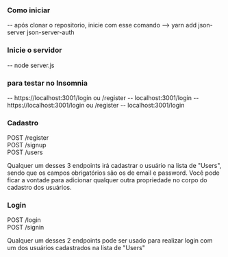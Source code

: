 ### Como iniciar

-- após clonar o repositorio, inicie com esse comando --> yarn add json-server json-server-auth

### Inicie o servidor

-- node server.js

### para testar no Insomnia

-- https://localhost:3001/login ou /register
-- localhost:3001/login
-- https://localhost:3001/login ou /register
-- localhost:3001/login

### Cadastro

POST /register <br/>
POST /signup <br/>
POST /users

Qualquer um desses 3 endpoints irá cadastrar o usuário na lista de "Users", sendo que os campos obrigatórios são os de email e password.
Você pode ficar a vontade para adicionar qualquer outra propriedade no corpo do cadastro dos usuários.

### Login

POST /login <br/>
POST /signin

Qualquer um desses 2 endpoints pode ser usado para realizar login com um dos usuários cadastrados na lista de "Users"
